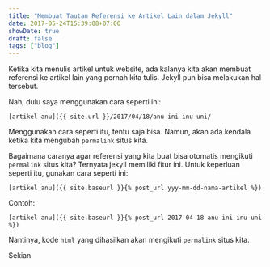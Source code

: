 ```yaml
---
title: "Membuat Tautan Referensi ke Artikel Lain dalam Jekyll"
date: 2017-05-24T15:39:08+07:00
showDate: true
draft: false
tags: ["blog"]
---
```

Ketika kita menulis artikel untuk website, ada kalanya kita akan membuat referensi ke artikel lain yang pernah kita tulis. Jekyll pun bisa melakukan hal tersebut.

Nah, dulu saya menggunakan cara seperti ini:

```
[artikel anu]({{ site.url }}/2017/04/18/anu-ini-inu-uni/
```

Menggunakan cara seperti itu, tentu saja bisa. Namun, akan ada kendala ketika kita mengubah `permalink` situs kita.

Bagaimana caranya agar referensi yang kita buat bisa otomatis mengikuti `permalink` situs kita? Ternyata jekyll memiliki fitur ini. Untuk keperluan seperti itu, gunakan cara seperti ini:

```
[artikel anu]({{ site.baseurl }}{% post_url yyy-mm-dd-nama-artikel %})
```

Contoh:

```
[artikel anu]({{ site.baseurl }}{% post_url 2017-04-18-anu-ini-inu-uni %})
```

Nantinya, kode `html` yang dihasilkan akan mengikuti `permalink` situs kita.


Sekian

